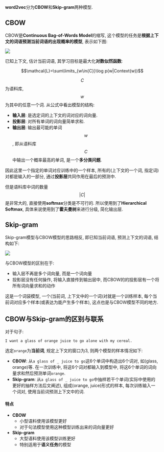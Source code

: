 **word2vec**分为**CBOW**和**Skip-gram**两种模型.

## CBOW

CBOW是**Continuous Bag-of-Words Model**的缩写, 这个模型的任务是**根据上下文的词语预测当前词语的出现概率的模型**, 表示如下图:

![](http://garnet.oss-cn-shenzhen.aliyuncs.com/18-10-21/56101793.jpg)

 

已知上下文, 估计当前词语, 其学习目标是最大化**对数似然函数**:

$$\mathcal{L}=\sum\limits_{w\in{C}}\log p(w|Context(w))$$

$$C$$为语料库, $$w$$为其中的任意一个词. 从公式中看出模型的结构:

- **输入层**: 是选定词的上下文的词对应的词向量.
- **投影层**: 对所有单词的词向量简单求和.
- **输出层**: 输出最可能的单词$$w$$, 即从语料库$$C$$中输出一个概率最高的单词, 是一个**多分类问题**.

因此这里一个指定的单词对应训练中的一个样本, 所有的(上下文的一个词, 指定词)对都是输入的一部分, 通过**投影层**共同作用在最后的预测中.

但是语料库中词的数量$$|C|$$是非常大的, 直接使用**softmax**分类是不可行的. 所以使用到了**Hierarchical Softmax**, 具体来说使用到了**霍夫曼树**来进行分级, 简化输出层.

## Skip-gram

Skip-gram模型与CBOW模型的思路相反, 即已知当前词语, 预测上下文的词语, 结构如下:

![](http://garnet.oss-cn-shenzhen.aliyuncs.com/18-10-21/12838369.jpg)

与CBOW模型的区别在于:

- 输入层不再是多个词向量, 而是一个词向量
- 投影层没有任何操作, 将输入直接传到输出层中, 而CBOW的的投影层有一个将所有词向量求和的动作

这是一个词袋模型, 一个(当前词, 上下文中的一个词)对就是一个训练样本, 每个当前词对应多个样本(或表达为能产生多个样本), 这点也是与CBOW模型不同的地方.

## CBOW与Skip-gram的区别与联系

对于句子:

`I want a glass of orange juice to go alone with my cereal.`

选定`orange`为**当前词**, 规定上下文的窗口为3, 则两个模型的样本情况如下:

- **CBOW**: 从`a glass of _ juice to go`这6个单词中构造出6个词对, 如(glass, orange)等. 在一次训练中, 将这6个词对都输入到模型中, 将这6个单词的词向量求和然后预测单词`orange`.
- **Skip-gram**: 从`a glass of _ juice to go`中抽样若干个单词(实际中使用的更好的抽样方法后文阐述), 组成(orange, juice)形式的样本, 每次训练输入一个词对, 使用当前词预测上下文中的词.

#### 特点

- **CBOW**
  - 小型语料使用该模型更好
  - 对于句法模型使用这种模型训练出来的词向量更好
- **Skip-gram**
  - 大型语料使用该模型训练更好
  - 特别适用于**语义任务**的模型

